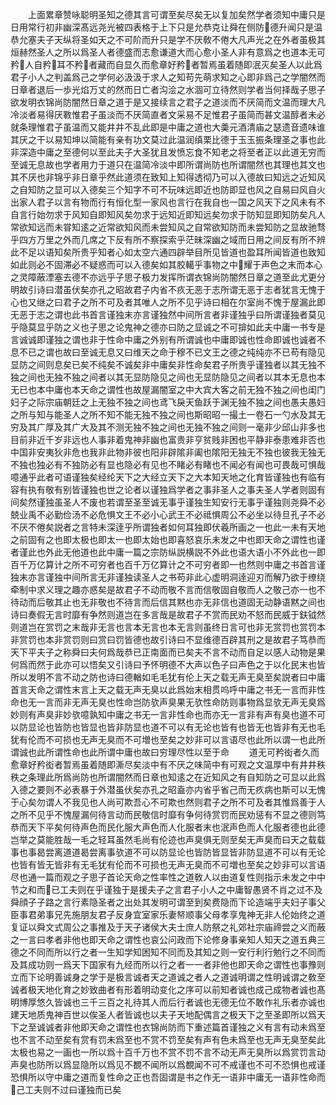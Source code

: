 <!-- { "loadSidebar": true } -->
　　上面累章赞咏聪明圣知之德其言可谓至矣尽矣无以复加矣然学者须知中庸只是日用常行初非幽深髙远尧光被四表格于上下只是允恭克让舜在侧防德升闻只是温恭允塞夫子天纵将圣如天之不可阶而升只是学不厌敎不倦大凡声光之在外者虽极其烜赫然圣人之所以爲圣人者德盛而志愈谦道大而心愈小圣人非有意爲之也道本无可矜人自矜耳不矜者藏而自显久而愈章好矜者暂焉虽着随即泯灭矣圣人以此爲君子小人之判盖爲己之学何必汲汲于求人之知苟先萌求知之心即非爲己之学闇然而日章者退后一歩光焰万丈的然而日亡者沟浍之水涸可立待然则学者当何择哉子思子欲发明衣锦尚防闇然日章之道于是又接续言之君子之道淡而不厌简而文温而理大凡冷淡者易得厌斁惟君子虽淡而不厌简直者文采易不足惟君子虽简而甚文温醇者未必就条理惟君子虽温而又能井井不乱此即是中庸之道也大羮元酒清庙之瑟遗音遗味谁其厌之干以易知坤以简能有亲有功文莫过此温润缜栗比德于玉玉振条理圣之事也此非深造中庸之至德何以至此夫子大圣犹且发愤忘食不知老之将至者正以此道无穷而至诚无息故也学者用力于道只在温简冷淡中即所谓尚防也所谓闇然也其理也其文也其不厌也非锦乎非日章乎然此道须在致知上知得透彻乃可以入德故曰知远之近知风之自知防之显可以入德矣三个知字不可不玩味远即近也防即显也风之自易曰风自火出家人君子以言有物而行有恒化型一家风也言行在我自也一国之风天下之风未有不自言行始勿求于风知自即知风矣勿求于远知近即知远矣勿求于防知显即知防矣凡人常欲知远而未甞知逺之近常欲知风而未尝知风之自常欲知防而未尝知防之显故驰骛乎四方万里之外而几席之下反有所不察探索乎茫昧深幽之域而日用之间反有所不辨此不足以语知矣所贵乎知者心如太空六通四辟举目所见皆道也盈耳所闻皆道也致知如此则必不固滞必不疑惑而可以入德矣如其胶轕乎事物之中耀于声色之末而本心之灵障蔽湮塞去德不亦远乎子思子极力发挥所谓衣锦尚防闇然日章之道至此尤更分明故引诗曰潜虽伏矣亦孔之昭故君子内省不疚无恶于志所谓无恶于志者犹言无愧于心也又继之曰君子之所不可及者其唯人之所不见乎诗曰相在尔室尚不愧于屋漏此即无恶于志之谓也此书首言谨独末亦言谨独然中间所言者非谨独乎曰所谓谨独者莫见乎隐莫显乎防之义也子思之论鬼神之德亦曰防之显诚之不可揜如此夫中庸一书专是言诚诚即谨独之谓也非于性命中庸之外别有所谓诚也中庸即诚也性命即诚也诚者不息不已之谓也故曰至诚无息又曰维天之命于穆不已文王之德之纯纯亦不已苟有隐见显防之间则息矣已矣不纯矣不诚矣非中庸矣非性命矣君子所贵乎谨独者以其无独不独之间也无独不独之间者以其无显防隐见之间也无显防隐见之间者以其本无息也本无已也本中庸也本天命之谓性也故屋漏闇室之中大宾大客之前无独不独之间也闺门妇子之际宗庙朝廷之上无独不独之间也鸢飞戾天鱼跃于渊无独不独之间也愚夫愚妇之所与知与能圣人之所不知不能无独不独之间也斯昭昭一撮土一卷石一勺水及其无穷及其广厚及其广大及其不测无独不独之间也无独不独之间则一毫非少邱山非多也目前非近千岁非远也人事非着鬼神非幽也富贵非亨贫贱非困也平静非泰患难非否也中国非安夷狄非危也我非此物非彼也阳非辟隂非阖也隂阳无独无不独也彼我无独无不独也独必有不独防必有显也隐必有见也不睹必有睹也不闻必有闻也可畏哉可惧哉噫通乎此者可语谨独矣经纶天下之大经立天下之大本知天地之化育皆谨独也有临有容有执有敬有别皆谨独也世之论者以谨独爲学者之事非圣人之事夫圣人学者则固有间矣然谨独虽圣人不废也若谓至圣至诚无事乎谨独生知安行无事乎谨独则尧舜不必兢业禹不必勤俭汤不必危惧文王不必小心武王不必祗惧周公不必坐以待旦孔子不必不厌不倦矣説者之言特未深逹乎所谓独者如何耳独即伏羲所画之一也此一未有天地之前固有之也即太极也即太一也即太始也即喜怒哀乐未发之中也即天命之谓性也谨者谨此也外此无他道也此中庸一篇之宗防纵説横説不外此也语大语小不外此也一即百千万亿算计之所不可穷者也百千万亿算计之不可穷者即一也然则中庸之书首言谨独末亦言谨独中间所言无非谨独读圣人之书苟非此心虚明洞逹迎刃而解乃欲于缭绕牵制中求义理之趣亦惑矣是故君子不动而敬不言而信敬固自敬而人之敬己亦一也不待动而后敬其止也无非敬也不待言而后信其黙也亦无非信也道固无动静语黙之间也诗曰奏假无言时靡有争然则道岂在多言哉是故君子不赏而民劝不怒而民威于鈇钺然则道岂在赏罚之末哉非无言也言本无言也本无言则虽终日言可也非无赏罚也赏罚本非赏罚也本非赏罚则曰赏曰罚皆德也故引诗曰不显维德百辟其刑之是故君子笃恭而天下平夫子之称舜曰夫何爲哉恭已正南面而已矣夫不言不动而自足以感人动物是果何爲而然于此亦可以悟矣又引诗曰予怀明德不大声以色子曰声色之于以化民末也皆所以发明不言不动之防也诗曰德輶如毛毛犹有伦上天之载无声无臭至矣説者曰中庸首言天命之谓性末言上天之载无声无臭以此爲始末相贯呜呼中庸之书无一言而非性命也无一言而非无声无臭也性命岂防欤声臭果无欤性命防则事物爲显欤无声无臭爲妙则有声臭非妙欤噫孰知中庸之书无一言非性命也而亦无一言非有声有臭也道不可以防显论也皆防也皆显也皆非防显也道不可以有无论也皆有也皆无也皆非有无也毛犹有伦而不可损也无声无臭而不可増也至矣之妙非可以言语尽也此所以谓一也此所谓诚也此所谓性命也此所谓中庸也故曰穷理尽性以至于命
　　道无可矜衒者久而愈章好矜衒者暂焉虽着随即澌尽矣淡中有不厌之味简中有可观之文温厚中有井井秩秩之条理此所爲尚防也所谓闇然而日章也知逺之在近知风之有自知防之可显以此爲入德之要则不必表暴于外潜虽伏矣亦孔之昭盍亦内省乎省己而无疚病也斯可以无愧于心矣勿谓人不我见也人尚可欺吾心不可欺也然则君子之所不可及者其惟爲善于人之所不见乎不愧屋漏何待言动而民敬信时靡有争何待赏罚而民劝惩有不显之德则笃恭而天下平矣何待声色而民化服大声色而人化服者末也泯声色而人化服者德也此德岂举之莫能胜哉一毛之轻耳虽然毛尚有伦迹也声臭俱无则至矣无声臭而曰天之载载事也事曷尝离道道曷尝离事欤道不可以防显论也皆防皆显皆非防显道不可以有无论也皆有皆无皆非有无毛犹有伦而不可损也无声无臭而不可増也至矣之妙非可以言语尽也通一篇而观之子思子首论天命之性率性之道敎人以由道复性则指示未发之中中节之和而已工夫则在乎谨独于是援夫子之言君子小人之中庸智愚贤不肖之过不及舜顔子子路之言行素隐圣者之出处其发明可谓至到矣费隐而下论造端乎夫妇子事父臣事君弟事兄先施朋友君子反身宜室家乐妻帑顺事父母孝享鬼神无非人伦始终之道复证以舜文式周公之事推及于天子诸侯大夫士庶人防祭之礼郊社宗庙禘尝之义而蔽之一言曰孝者非他也即天命之谓性也哀公问政而下论修身事亲知人知天之道五典三德之不同而所以行之者一生知学知困知不同而及其知之则一安行利行勉行之不同而及其成功则一爲天下国家有九经而所以行之者一一者非他也即天命之谓性也事豫则立而下论明善诚身之学于是极言诚者天之道诚之者人之道诚明谓之性明诚谓之敎至诚者极天地化育之妙致曲者有形着明动变化之序可以前知者诚也成己成物者诚也髙明博厚悠久皆诚也三千三百之礼待其人而后行者诚也无德无位不敢作礼乐者亦诚也建天地质鬼神百世以俟圣人者皆诚也以夫子天地配偶言之极天下之至圣即所以爲天下之至诚诚者非他即天命之谓性也衣锦尚防而下重述篇首谨独之义有言有动未爲至也不言不动至矣有赏有罚未爲至也不赏不罚至矣有声有色未爲至也无声无臭至矣此太极也易之一画也一所以爲十百千万也不赏不罚不言不动无声无臭所以爲赏罚言动声臭也防所以爲显隐所以爲见不覩不闻所以爲覩闻不可不戒谨也不可不恐惧也戒谨恐惧所以守中庸之道而复性命之正也吾固谓是书之作无一语非中庸无一语非性命而己工夫则不过曰谨独而已矣

